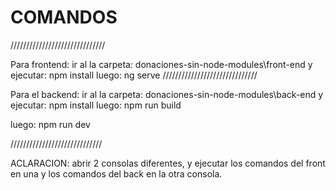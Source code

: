 # COMANDOS
//////////////////////////////

Para frontend:
ir al la carpeta: donaciones-sin-node-modules\front-end y ejecutar:
        npm install
luego:
        ng serve
//////////////////////////////


Para el backend:
ir al la carpeta: donaciones-sin-node-modules\back-end y ejecutar:
          npm install
luego:
          npm run build



luego:
          npm run dev

/////////////////////////////

ACLARACION: abrir 2 consolas diferentes, y ejecutar los comandos del front en una y los comandos del back en la otra consola.